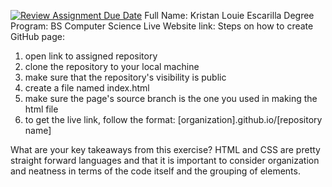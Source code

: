 [![Review Assignment Due Date](https://classroom.github.com/assets/deadline-readme-button-22041afd0340ce965d47ae6ef1cefeee28c7c493a6346c4f15d667ab976d596c.svg)](https://classroom.github.com/a/pBNUHphn)
Full Name: Kristan Louie Escarilla
Degree Program: BS Computer Science
Live Website link: 
Steps on how to create GitHub page:
1) open link to assigned repository
2) clone the repository to your local machine
3) make sure that the repository's visibility is public
4) create a file named index.html
5) make sure the page's source branch is the one you used in making the html file
6) to get the live link, follow the format: [organization].github.io/[repository name]

What are your key takeaways from this exercise?
HTML and CSS are pretty straight forward languages and that it is important to consider organization and neatness in terms of the code itself and the grouping of elements.